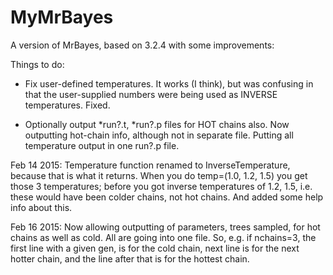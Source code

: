 # MyMrBayes

A version of MrBayes, based on 3.2.4 with some improvements:

Things to do:

* Fix user-defined temperatures. It works (I think), but was confusing
in that the user-supplied numbers were being used as INVERSE temperatures. Fixed.

* Optionally output *run?.t, *run?.p files for HOT chains also. Now outputting hot-chain
info, although not in separate file. Putting all temperature output in one run?.p file.


Feb 14 2015: Temperature function renamed to InverseTemperature, because
that is what it returns. When you do temp=(1.0, 1.2, 1.5) you get those 3 temperatures;
before you got inverse temperatures of 1.2, 1.5, i.e. these would have been colder chains, 
not hot chains. And added some help info about this.

Feb 16 2015: Now allowing outputting of parameters, trees sampled, for hot chains as well as cold.
All are going into one file. So, e.g. if nchains=3, the first line with a given gen, is for the cold chain,
next line is for the next hotter chain, and the line after that is for the hottest chain.
